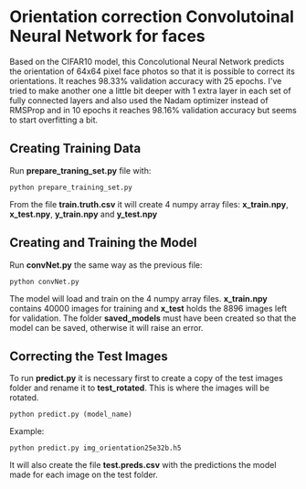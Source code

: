 # Orientation correction Convolutoinal Neural Network for faces

Based on the CIFAR10 model, this Concolutional Neural Network predicts the orientation of 64x64 pixel face photos so that it is possible to correct its orientations.
It reaches 98.33% validation accuracy with 25 epochs. I've tried to make another one a little bit deeper with 1 extra layer in each set of fully connected layers 
and also used the Nadam optimizer instead of RMSProp and in 10 epochs it reaches 98.16% validation accuracy but seems to start overfitting a bit.

## Creating Training Data

Run **prepare_traning_set.py** file with:
```
python prepare_training_set.py
```

From the file **train.truth.csv** it will create 4 numpy array files: **x_train.npy**, **x_test.npy**, **y_train.npy** and **y_test.npy**

## Creating and Training the Model

Run **convNet.py** the same way as the previous file:
```
python convNet.py
```

The model will load and train on the 4 numpy array files. **x_train.npy** contains 40000 images for training and **x_test** holds the 8896 images left 
for validation. The folder **saved_models** must have been created so that the model can be saved, otherwise it will raise an error.

## Correcting the Test Images

To run **predict.py** it is necessary first to create a copy of the test images folder and rename it to **test_rotated**. This is where the images will be rotated.
```
python predict.py (model_name)
```
Example:
```
python predict.py img_orientation25e32b.h5
```
It will also create the file **test.preds.csv** with the predictions the model made for each image on the test folder.
